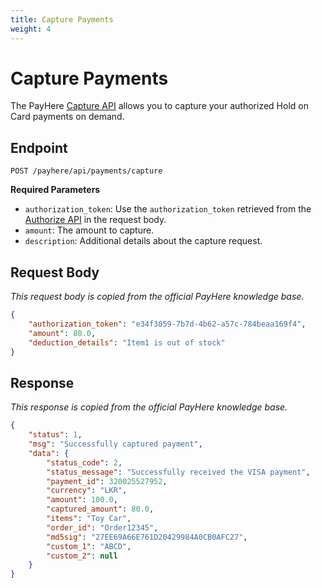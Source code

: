 ```yaml
---
title: Capture Payments
weight: 4
---
```


# Capture Payments

The PayHere [Capture API](https://support.payhere.lk/api-&-mobile-sdk/capture-api) allows you to capture your authorized Hold on Card payments on demand.

## Endpoint

```http request
POST /payhere/api/payments/capture
```

**Required Parameters**

-   `authorization_token`: Use the `authorization_token` retrieved from the [Authorize API](https://support.payhere.lk/api-&-mobile-sdk/authorize-api) in the request body.
-   `amount`: The amount to capture.
-   `description`: Additional details about the capture request.

## Request Body

_This request body is copied from the official PayHere knowledge base._

```json
{
    "authorization_token": "e34f3059-7b7d-4b62-a57c-784beaa169f4",
    "amount": 80.0,
    "deduction_details": "Item1 is out of stock"
}
```

## Response

_This response is copied from the official PayHere knowledge base._

```json
{
    "status": 1,
    "msg": "Successfully captured payment",
    "data": {
        "status_code": 2,
        "status_message": "Successfully received the VISA payment",
        "payment_id": 320025527952,
        "currency": "LKR",
        "amount": 100.0,
        "captured_amount": 80.0,
        "items": "Toy Car",
        "order_id": "Order12345",
        "md5sig": "27EE69A66E761D20429984A0CB0AFC27",
        "custom_1": "ABCD",
        "custom_2": null
    }
}
```
